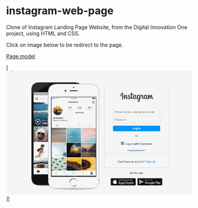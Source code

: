 # instagram-web-page

Clone of Instagram Landing Page Website, from the Digital Innovation One project, using HTML and CSS.

Click on image below to be redirect to the page.

[Page model](https://www.instagram.com/)

[![](img/pitch.gif)][!](https://ventura-v.github.io/instagram-landing-page-dio-html-css/)
